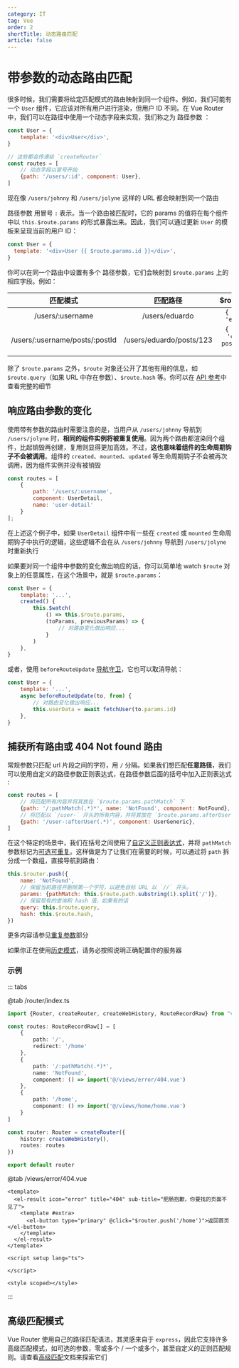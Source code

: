 ```yaml
---
category: IT
tag: Vue
order: 2
shortTitle: 动态路由匹配
article: false
---
```


# 带参数的动态路由匹配

很多时候，我们需要将给定匹配模式的路由映射到同一个组件。例如，我们可能有一个 `User` 组件，它应该对所有用户进行渲染，但用户 ID 不同。在 Vue Router 中，我们可以在路径中使用一个动态字段来实现，我们称之为 路径参数 ：

```js
const User = {
    template: '<div>User</div>',
}

// 这些都会传递给 `createRouter`
const routes = [
    // 动态字段以冒号开始
    {path: '/users/:id', component: User},
]
```

现在像 `/users/johnny` 和 `/users/jolyne` 这样的 URL 都会映射到同一个路由

路径参数 用冒号 `:` 表示。当一个路由被匹配时，它的 params 的值将在每个组件中以 `this.$route.params` 的形式暴露出来。因此，我们可以通过更新 `User` 的模板来呈现当前的用户 ID：

```js
const User = {
  template: '<div>User {{ $route.params.id }}</div>',
}
```

你可以在同一个路由中设置有多个 路径参数，它们会映射到 `$route.params` 上的相应字段。例如：

|              匹配模式              |           匹配路径            |              $route.params               |
|:------------------------------:|:-------------------------:|:----------------------------------------:|
|        /users/:username        |      	/users/eduardo      |        `{ username: 'eduardo' }`         |
| /users/:username/posts/:postId | 	/users/eduardo/posts/123 | `{ username: 'eduardo', postId: '123' }` |

除了 `$route.params` 之外，`$route` 对象还公开了其他有用的信息，如 `$route.query`（如果 URL 中存在参数）、`$route.hash` 等。你可以在 [API 参考](待更新)中查看完整的细节

## 响应路由参数的变化

使用带有参数的路由时需要注意的是，当用户从 `/users/johnny` 导航到 `/users/jolyne` 时，**相同的组件实例将被重复使用**。因为两个路由都渲染同个组件，比起销毁再创建，复用则显得更加高效。不过，**这也意味着组件的生命周期钩子不会被调用**。组件的 `created`、`mounted`、`updated` 等生命周期钩子不会被再次调用，因为组件实例并没有被销毁

```js
const routes = [
    {
        path: '/users/:username',
        component: UserDetail,
        name: 'user-detail'
    }
];
```

在上述这个例子中，如果 `UserDetail` 组件中有一些在 `created` 或 `mounted` 生命周期钩子中执行的逻辑，这些逻辑不会在从 `/users/johnny` 导航到 `/users/jolyne` 时重新执行

如果要对同一个组件中参数的变化做出响应的话，你可以简单地 watch `$route` 对象上的任意属性，在这个场景中，就是 `$route.params`：

```js
const User = {
    template: '...',
    created() {
        this.$watch(
            () => this.$route.params,
            (toParams, previousParams) => {
                // 对路由变化做出响应...
            }
        )
    },
}
```

或者，使用 `beforeRouteUpdate` [导航守卫](待更新)，它也可以取消导航：

```js
const User = {
    template: '...',
    async beforeRouteUpdate(to, from) {
        // 对路由变化做出响应...
        this.userData = await fetchUser(to.params.id)
    },
}
```

## 捕获所有路由或 404 Not found 路由

常规参数只匹配 url 片段之间的字符，用 `/` 分隔。如果我们想匹配**任意路径**，我们可以使用自定义的路径参数正则表达式，在路径参数后面的括号中加入正则表达式 :

```js
const routes = [
    // 将匹配所有内容并将其放在 `$route.params.pathMatch` 下
    {path: '/:pathMatch(.*)*', name: 'NotFound', component: NotFound},
    // 将匹配以 `/user-` 开头的所有内容，并将其放在 `$route.params.afterUser` 下
    {path: '/user-:afterUser(.*)', component: UserGeneric},
]
```

在这个特定的场景中，我们在括号之间使用了[自定义正则表达式](待更新)，并将 `pathMatch` 参数标记为[可选可重复](待更新)。这样做是为了让我们在需要的时候，可以通过将 `path` 拆分成一个数组，直接导航到路由：

```js
this.$router.push({
    name: 'NotFound',
    // 保留当前路径并删除第一个字符，以避免目标 URL 以 `//` 开头。
    params: {pathMatch: this.$route.path.substring(1).split('/')},
    // 保留现有的查询和 hash 值，如果有的话
    query: this.$route.query,
    hash: this.$route.hash,
})
```

更多内容请参见[重复参数](待更新)部分

如果你正在使用[历史模式](待更新)，请务必按照说明正确配置你的服务器

### 示例

::: tabs

@tab /router/index.ts

```ts
import {Router, createRouter, createWebHistory, RouteRecordRaw} from "vue-router";

const routes: RouteRecordRaw[] = [
    {
        path: '/',
        redirect: '/home'
    },
    {
        path: '/:pathMatch(.*)*',
        name: 'NotFound',
        component: () => import('@/views/error/404.vue')
    },
    {
        path: '/home',
        component: () => import('@/views/home/home.vue')
    }
]

const router: Router = createRouter({
    history: createWebHistory(),
    routes: routes
})

export default router
```

@tab /views/error/404.vue

```vue
<template>
  <el-result icon="error" title="404" sub-title="肥肠抱歉，你要找的页面不见了">
    <template #extra>
      <el-button type="primary" @click="$router.push('/home')">返回首页</el-button>
    </template>
  </el-result>
</template>

<script setup lang="ts">

</script>

<style scoped></style>
```

:::

## 高级匹配模式

Vue Router 使用自己的路径匹配语法，其灵感来自于 `express`，因此它支持许多高级匹配模式，如可选的参数，零或多个 / 一个或多个，甚至自定义的正则匹配规则。请查看[高级匹配](待更新)文档来探索它们